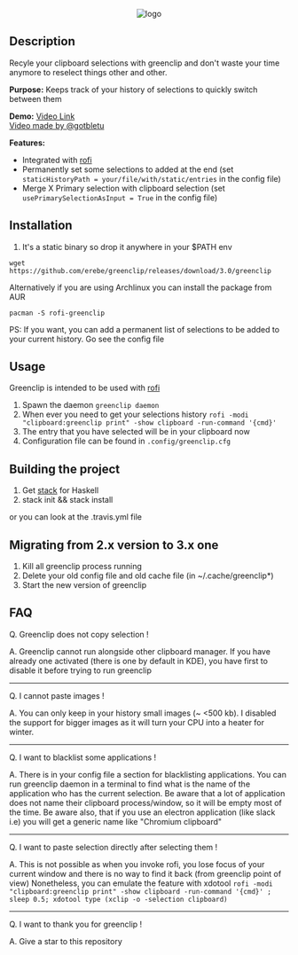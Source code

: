 <p align="center">
  <img src="https://github.com/erebe/greenclip/raw/master/logo.png" alt="logo"/>
</p>

## Description

Recyle your clipboard selections with greenclip and don't waste your time anymore
to reselect things other and other.

**Purpose:**
Keeps track of your history of selections to quickly switch between them

**Demo:**  <a href="https://www.youtube.com/watch?v=Utk-9Gy8H3w">Video Link</a>
<br/>
<a href="https://www.youtube.com/watch?v=4IycORAdW9M">Video made by @gotbletu</a>

**Features:**
  + Integrated with [rofi](https://github.com/DaveDavenport/rofi)
  + Permanently set some selections to added at the end (set `staticHistoryPath = your/file/with/static/entries` in the config file)
  + Merge X Primary selection with clipboard selection (set `usePrimarySelectionAsInput = True` in the config file)

## Installation

1. It's a static binary so drop it anywhere in your $PATH env

```wget https://github.com/erebe/greenclip/releases/download/3.0/greenclip```

Alternatively if you are using Archlinux you can install the package from AUR

``pacman -S rofi-greenclip``

PS: If you want, you can add a permanent list of selections to be added to your current history. Go see the config file


## Usage

Greenclip is intended to be used with [rofi](https://github.com/DaveDavenport/rofi)

1. Spawn the daemon ``` greenclip daemon ```
2. When ever you need to get your selections history ``` rofi -modi "clipboard:greenclip print" -show clipboard -run-command '{cmd}' ```
3. The entry that you have selected will be in your clipboard now
4. Configuration file can be found in ```.config/greenclip.cfg```

## Building the project

1. Get [stack](https://docs.haskellstack.org/en/stable/README/) for Haskell
2. stack init && stack install

or you can look at the .travis.yml file

## Migrating from 2.x version to 3.x one

1. Kill all greenclip process running
2. Delete your old config file and old cache file (in ~/.cache/greenclip*)
3. Start the new version of greenclip


## FAQ

Q. Greenclip does not copy selection !

A. Greenclip cannot run alongside other clipboard manager. If you have already one activated (there is one by default in KDE), you have first to disable it before trying to run greenclip

---------

Q. I cannot paste images !

A. You can only keep in your history small images  (~ <500 kb). I disabled the support for bigger images as it will turn your CPU into a heater for winter.

----------

Q. I want to blacklist some applications !

A. There is in your config file a section for blacklisting applications.
   You can run greenclip daemon in a terminal to find what is the name of the application who has the current selection.
   Be aware that a lot of application does not name their clipboard process/window, so it will be empty most of the time.
   Be aware also, that if you use an electron application (like slack i.e) you will get a generic name like "Chromium clipboard"
   
----------

Q. I want to paste selection directly after selecting them !

A. This is not possible as when you invoke rofi, you lose focus of your current window and there is no way to find it back (from greenclip point of view)
   Nonetheless, you can emulate the feature with xdotool `rofi -modi "clipboard:greenclip print" -show clipboard -run-command '{cmd}' ; sleep 0.5; xdotool type (xclip -o -selection clipboard)`

----------

Q. I want to thank you for greenclip !

A. Give a star to this repository
